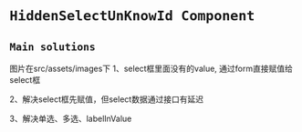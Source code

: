 # `HiddenSelectUnKnowId Component`

## `Main solutions`

图片在src/assets/images下
1、select框里面没有的value, 通过form直接赋值给select框

2、解决select框先赋值，但select数据通过接口有延迟

3、解决单选、多选、labelInValue
